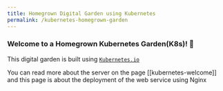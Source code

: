 ```yaml
---
title: Homegrown Digital Garden using Kubernetes
permalink: /kubernetes-homegrown-garden
---
```


### Welcome to a Homegrown Kubernetes Garden(K8s)! 🌿

This digital garden is built using [`Kubernetes.io`](https://kubernetes.io/)

You can read more about the server on the page [[kubernetes-welcome]] and this page is about the deployment of the web service using Nginx

